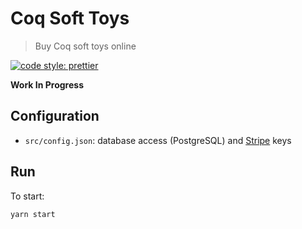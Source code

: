 # Coq Soft Toys
> Buy Coq soft toys online

[![code style: prettier](https://img.shields.io/badge/code_style-prettier-ff69b4.svg?style=flat-square)](https://github.com/prettier/prettier)

**Work In Progress**

## Configuration
* `src/config.json`: database access (PostgreSQL) and [Stripe](https://stripe.com/) keys

## Run
To start:
```
yarn start
```

